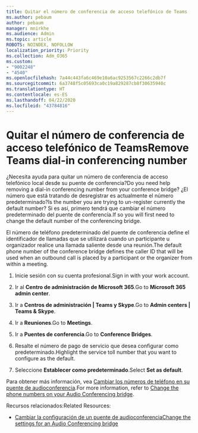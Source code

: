 ```yaml
---
title: Quitar el número de conferencia de acceso telefónico de Teams
ms.author: pebaum
author: pebaum
manager: mnirkhe
ms.audience: Admin
ms.topic: article
ROBOTS: NOINDEX, NOFOLLOW
localization_priority: Priority
ms.collection: Adm_O365
ms.custom:
- "9002248"
- "4540"
ms.openlocfilehash: 7a44c443fa6c469e10a6ac9253567c2266c2db7f
ms.sourcegitcommit: 6a3748f5c05693ca0c19a829287cb8f30635940c
ms.translationtype: HT
ms.contentlocale: es-ES
ms.lasthandoff: 04/22/2020
ms.locfileid: "43784816"
---
```

# <a name="remove-teams-dial-in-conferencing-number"></a><span data-ttu-id="ca316-102">Quitar el número de conferencia de acceso telefónico de Teams</span><span class="sxs-lookup"><span data-stu-id="ca316-102">Remove Teams dial-in conferencing number</span></span>

<span data-ttu-id="ca316-103">¿Necesita ayuda para quitar un número de conferencia de acceso telefónico local desde su puente de conferencia?</span><span class="sxs-lookup"><span data-stu-id="ca316-103">Do you need help removing a dial-in conferencing number from your conference bridge?</span></span> <span data-ttu-id="ca316-104">¿El número que está tratando de desregistrar es actualmente el número predeterminado?</span><span class="sxs-lookup"><span data-stu-id="ca316-104">Is the number you are trying to un-register currently the default number?</span></span> <span data-ttu-id="ca316-105">Si es así, primero tendrá que cambiar el número predeterminado del puente de conferencia.</span><span class="sxs-lookup"><span data-stu-id="ca316-105">If so you will first need to change the default number of the conferencing bridge.</span></span>

<span data-ttu-id="ca316-106">El número de teléfono predeterminado del puente de conferencia define el identificador de llamadas que se utilizará cuando un participante u organizador realice una llamada saliente desde una reunión.</span><span class="sxs-lookup"><span data-stu-id="ca316-106">The default phone number of the conference bridge defines the caller ID that will be used when an outbound call is placed by a participant or the organizer from within a meeting.</span></span>

1. <span data-ttu-id="ca316-107">Inicie sesión con su cuenta profesional.</span><span class="sxs-lookup"><span data-stu-id="ca316-107">Sign in with your work account.</span></span>

2. <span data-ttu-id="ca316-108">Ir al **Centro de administración de Microsoft 365**.</span><span class="sxs-lookup"><span data-stu-id="ca316-108">Go to **Microsoft 365 admin center**.</span></span>

3. <span data-ttu-id="ca316-109">Ir a **Centros de administración | Teams y Skype**.</span><span class="sxs-lookup"><span data-stu-id="ca316-109">Go to **Admin centers | Teams & Skype**.</span></span>

4. <span data-ttu-id="ca316-110">Ir a **Reuniones**.</span><span class="sxs-lookup"><span data-stu-id="ca316-110">Go to **Meetings**.</span></span>

5. <span data-ttu-id="ca316-111">Ir a **Puentes de conferencia**.</span><span class="sxs-lookup"><span data-stu-id="ca316-111">Go to **Conference Bridges**.</span></span>

6. <span data-ttu-id="ca316-112">Resalte el número de pago de servicio que desea configurar como predeterminado.</span><span class="sxs-lookup"><span data-stu-id="ca316-112">Highlight the service toll number that you want to configure as the default.</span></span>

7. <span data-ttu-id="ca316-113">Seleccione **Establecer como predeterminado**.</span><span class="sxs-lookup"><span data-stu-id="ca316-113">Select **Set as default**.</span></span>

<span data-ttu-id="ca316-114">Para obtener más información, vea [Cambiar los números de teléfono en su puente de audioconferencia](https://docs.microsoft.com/microsoftteams/change-the-phone-numbers-on-your-audio-conferencing-bridge).</span><span class="sxs-lookup"><span data-stu-id="ca316-114">For more information, refer to [Change the phone numbers on your Audio Conferencing bridge](https://docs.microsoft.com/microsoftteams/change-the-phone-numbers-on-your-audio-conferencing-bridge).</span></span>

<span data-ttu-id="ca316-115">Recursos relacionados:</span><span class="sxs-lookup"><span data-stu-id="ca316-115">Related Resources:</span></span>

- [<span data-ttu-id="ca316-116">Cambiar la configuración de un puente de audioconferencia</span><span class="sxs-lookup"><span data-stu-id="ca316-116">Change the settings for an Audio Conferencing bridge</span></span>](https://docs.microsoft.com/microsoftteams/change-the-settings-for-an-audio-conferencing-bridge)

